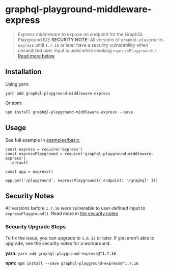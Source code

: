 graphql-playground-middleware-express
=====================================

> Express middleware to expose an endpoint for the GraphQL Playground IDE **SECURITY NOTE**: All versions of `graphql-playground-express` until `1.7.16` or later have a security vulnerability when unsanitized user input is used while invoking `expressPlayground()`. [Read more below](#security-notes)

Installation
------------

Using yarn:

    yarn add graphql-playground-middleware-express

Or npm:

    npm install graphql-playground-middleware-express --save

Usage
-----

See full example in [examples/basic](https://github.com/prisma/graphql-playground/tree/master/packages/graphql-playground-middleware-express/examples/basic).

    const express = require('express')
    const expressPlayground = require('graphql-playground-middleware-express')
      .default

    const app = express()

    app.get('/playground', expressPlayground({ endpoint: '/graphql' }))

Security Notes
--------------

All versions before `1.7.16` were vulnerable to user-defined input to `expressPlayground()`. Read more in [the security notes](https://github.com/prisma/graphql-playground/tree/master/SECURITY.md)

### Security Upgrade Steps

To fix the issue, you can upgrade to `1.6.12` or later. If you aren’t able to upgrade, see the security notes for a workaround.

**yarn:** `yarn add graphql-playground-express@^1.7.16`

**npm:** `npm install --save graphql-playground-express@^1.7.16`
